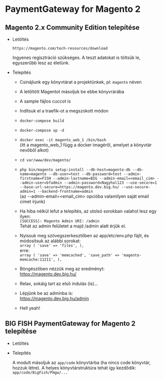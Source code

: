 # PaymentGateway for Magento 2

## Magento 2.x Community Edition telepítése

* Letöltés

    `https://magento.com/tech-resources/download`
    
    Ingyenes regisztráció szükséges. A teszt adatokat is töltsük le, egyszerűbb lesz az életünk.

* Telepítés

    - Csinájlunk egy könyvtárat a projektünkek, pl: `magento` néven
    
    - A letöltött Magentot másoljuk be ebbe könyvrárába
    
    - A sample fájlos cuccot is
    
    - Indítsuk el a traefik-ot a megszokott módon
    
    - `docker-compose build`
    
    - `docker-compose up -d`
    
    - `docker exec -it magento_web_1 /bin/bash` <br>(itt a magento_web_1 függ a docker imagéről, amelyet a könyvtár nevőből alkot)
    
    - `cd var/www/dev/magento/`
    
    - `php bin/magento setup:install --db-host=magento-db --db-name=magento --db-user=test --db-password=test --admin-firstname=FISH --admin-lastname=BIG --admin-email=<email_cim> --admin-user=bfadmin --admin-password=Nagyhal123 --use-secure=1 --base-url-secure=https://magento.dev.big.hu/ --use-secure-admin=1 --backend-frontname=admin`<br>
    (az --admin-email=\<email_cim\> opcióba valamilyen saját email címet írjunk)
    
    - Ha hiba nélkül lefut a telepítés, az utolsó sorokban valahol lesz egy ilyen:<br>
    `[SUCCESS]: Magento Admin URI: /admin`<br>
    Tehát az admin felületet a majd /admin alatt érjük el.
    
    - Nyissuk meg szövegszerkesztőben az app/etc/env.php fájlt, és módosítsuk az alábbi sorokat:<br>
    `array (
        'save' => 'files',
      ),`
    <br>erre:<br>
    `array (
        'save' => 'memcached',
        'save_path' => 'magento-memcache:11211',
      ),`
    
    - Böngészőben nézzük meg az eredményt: <br>
    https://magento.dev.big.hu/
    - Relax, sokáig tart az első indulás (is)...
    
    - Lépjünk be az adminba is: <br>
    https://magento.dev.big.hu/admin
    
    - Hell yeah!
    
## BIG FISH PaymentGateway for Magento 2 telepítése

* Letöltés
    
    
* Telepítés

    A modult másoljuk az `app/code` könyvtárba (ha nincs code könyvtár, hozzuk létre).
    A helyes könyvtárstruktúra tehát így kezdődik: `app/code/BigFish/Pmgw/...`
    
    